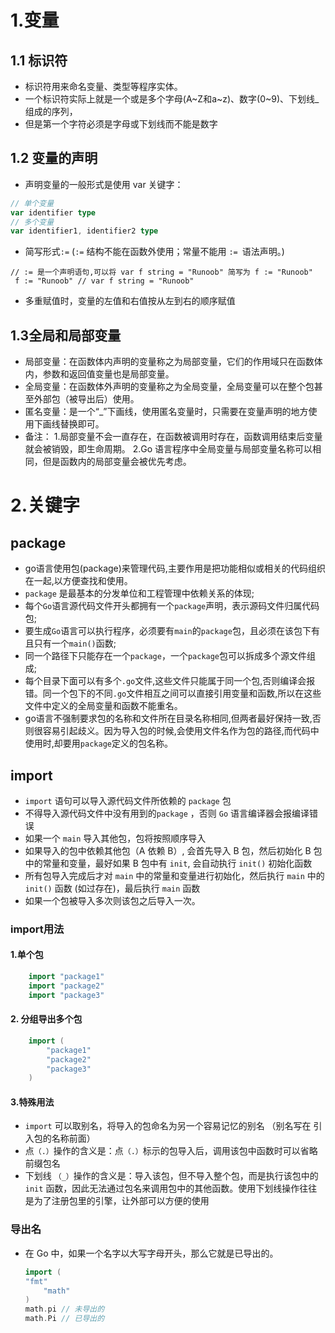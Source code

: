 # 1.变量
## 1.1 标识符
* 标识符用来命名变量、类型等程序实体。
* 一个标识符实际上就是一个或是多个字母(A~Z和a~z)、数字(0~9)、下划线_组成的序列，
* 但是第一个字符必须是字母或下划线而不能是数字
## 1.2 变量的声明
* 声明变量的一般形式是使用 var 关键字：
```go
// 单个变量
var identifier type
// 多个变量
var identifier1, identifier2 type
```
* 简写形式```:=``` (```:=``` 结构不能在函数外使用；常量不能用 ```:= ```语法声明。)
```
// := 是一个声明语句,可以将 var f string = "Runoob" 简写为 f := "Runoob"
 f := "Runoob" // var f string = "Runoob"
```
* 多重赋值时，变量的左值和右值按从左到右的顺序赋值
## 1.3全局和局部变量
* 局部变量：在函数体内声明的变量称之为局部变量，它们的作用域只在函数体内，参数和返回值变量也是局部变量。
* 全局变量：在函数体外声明的变量称之为全局变量，全局变量可以在整个包甚至外部包（被导出后）使用。
* 匿名变量：是一个“_”下画线，使用匿名变量时，只需要在变量声明的地方使用下画线替换即可。
* 备注：
    1.局部变量不会一直存在，在函数被调用时存在，函数调用结束后变量就会被销毁，即生命周期。
    2.Go 语言程序中全局变量与局部变量名称可以相同，但是函数内的局部变量会被优先考虑。
# 2.关键字
## package
* go语言使用包(package)来管理代码,主要作用是把功能相似或相关的代码组织在一起,以方便查找和使用。
* ```package``` 是最基本的分发单位和工程管理中依赖关系的体现;
* 每个```Go```语言源代码文件开头都拥有一个```package```声明，表示源码文件归属代码包;
* 要生成```Go```语言可以执行程序，必须要有```main```的```package```包，且必须在该包下有且只有一个```main()```函数;
* 同一个路径下只能存在一个```package```，一个```package```包可以拆成多个源文件组成;
* 每个目录下面可以有多个```.go```文件,这些文件只能属于同一个包,否则编译会报错。同一个包下的不同```.go```文件相互之间可以直接引用变量和函数,所以在这些文件中定义的全局变量和函数不能重名。
* go语言不强制要求包的名称和文件所在目录名称相同,但两者最好保持一致,否则很容易引起歧义。因为导入包的时候,会使用文件名作为包的路径,而代码中使用时,却要用```package```定义的包名称。
## import
* ```import``` 语句可以导入源代码文件所依赖的 ```package``` 包
* 不得导入源代码文件中没有用到的```package``` ，否则 ```Go``` 语言编译器会报编译错误
* 如果一个 ```main``` 导入其他包，包将按照顺序导入
* 如果导入的包中依赖其他包（A 依赖 B）, 会首先导入 B 包，然后初始化 B 包中的常量和变量，最好如果 B 包中有 ```init```, 会自动执行 ```init()``` 初始化函数
* 所有包导入完成后才对 ```main``` 中的常量和变量进行初始化，然后执行 ```main``` 中的 ```init()``` 函数 (如过存在)，最后执行 ```main``` 函数
* 如果一个包被导入多次则该包之后导入一次。
### import用法
#### 1.单个包
```go
    import "package1"
    import "package2"
    import "package3"
```
#### 2. 分组导出多个包
```go
    import (
        "package1"
        "package2"
        "package3"
    )
```
#### 3.特殊用法
* ```import``` 可以取别名，将导入的包命名为另一个容易记忆的别名 （别名写在 引入包的名称前面）
* 点```（.）```操作的含义是：点```（.）```标示的包导入后，调用该包中函数时可以省略前缀包名
* 下划线 ```（_）```操作的含义是：导入该包，但不导入整个包，而是执行该包中的 ```init``` 函数，因此无法通过包名来调用包中的其他函数。使用下划线操作往往是为了注册包里的引擎，让外部可以方便的使用
### 导出名
* 在 Go 中，如果一个名字以大写字母开头，那么它就是已导出的。
    ```go
    import (
	"fmt"
        "math"
    )
    math.pi // 未导出的
    math.Pi // 已导出的
    ```